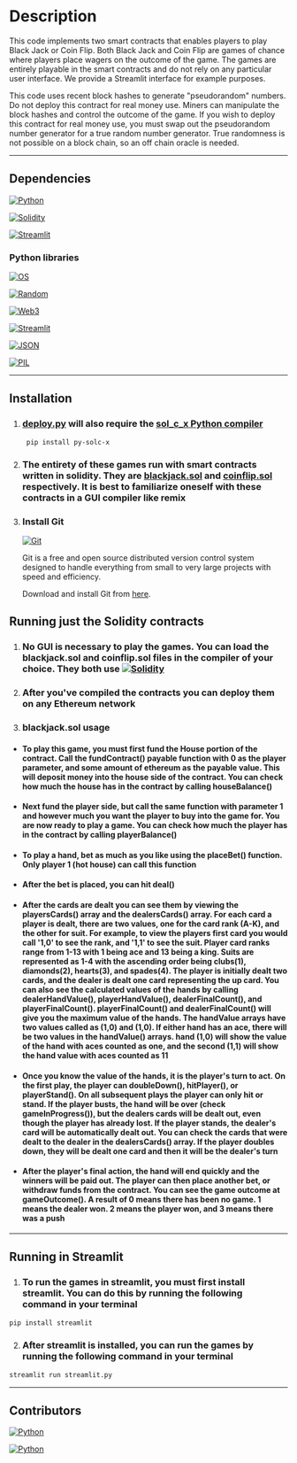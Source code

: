 # Description

This code implements two smart contracts that enables players to play Black Jack or Coin Flip.  Both Black Jack and Coin Flip are games of chance where players place wagers on the outcome of the game.  The games are entirely playable in the smart contracts and do not rely on any particular user interface.  We provide a Streamlit interface for example purposes.

This code uses recent block hashes to generate "pseudorandom" numbers.  Do not deploy this contract for real money use.  Miners can manipulate the block hashes and control the outcome of the game.  If you wish to deploy this contract for real money use, you must swap out the pseudorandom number generator for a true random number generator.  True randomness is not possible on a block chain, so an off chain oracle is needed.  

---

## Dependencies

[![Python](https://img.shields.io/badge/Python-3.9.12-blue)](https://www.python.org/downloads/release/python-3912/)

[![Solidity](https://img.shields.io/badge/Solidity-0.8.17-blue)](https://docs.soliditylang.org/en/v0.8.9/)

[![Streamlit](https://img.shields.io/badge/Streamlit-0.88.0-blue)](https://docs.streamlit.io/en/stable/)

### Python libraries

[![OS](https://img.shields.io/badge/OS-Windows%2010%20Pro%20x64-blue)](https://www.microsoft.com/en-us/software-download/windows10)

[![Random](https://img.shields.io/badge/Random_Number-0.0.3-blue)](https://pypi.org/project/random-number/)

[![Web3](https://img.shields.io/badge/Web3-5.24.0-blue)](https://web3py.readthedocs.io/en/stable/)

[![Streamlit](https://img.shields.io/badge/Streamlit-0.88.0-blue)](https://docs.streamlit.io/en/stable/)

[![JSON](https://img.shields.io/badge/Json-2.0.9-blue)](https://docs.python.org/3/library/json.html)

[![PIL](https://img.shields.io/badge/PIL-1.1.6-blue)](https://pypi.org/project/PIL/)

---

## Installation

1. ###  [deploy.py](https://github.com/davidlampach/blackjack_solidity/blob/master/deploy.py) will also require the [sol_c_x Python compiler](https://solcx.readthedocs.io/en/latest/)

        pip install py-solc-x

2. ### The entirety of these games run with smart contracts written in solidity.  They are [blackjack.sol](https://github.com/davidlampach/blackjack_solidity/blob/master/blackjack.sol) and [coinflip.sol](https://github.com/davidlampach/blackjack_solidity/blob/master/blackjack.sol) respectively.  It is best to familiarize oneself with these contracts in a GUI compiler like remix  

3. ### Install Git

   [![Git](https://img.shields.io/badge/Git-2.33.1-blue)](https://git-scm.com/downloads)

   Git is a free and open source distributed version control system designed to handle everything from small to very large projects with speed and efficiency.

   Download and install Git from [here](https://git-scm.com/downloads).

## Running just the Solidity contracts

1. ### No GUI is necessary to play the games.  You can load the blackjack.sol and coinflip.sol files in the compiler of your choice.  They both use [![Solidity](https://img.shields.io/badge/Solidity-0.8.17-blue)](https://docs.soliditylang.org/en/v0.8.9/)

2. ### After you've compiled the contracts you can deploy them on any Ethereum network

3. ### blackjack.sol usage

- #### To play this game, you must first fund the House portion of the contract.  Call the fundContract() payable function with 0 as the player parameter, and some amount of ethereum as the payable value.  This will deposit money into the house side of the contract.  You can check how much the house has in the contract by calling houseBalance()  

- #### Next fund the player side, but call the same function with parameter 1 and however much you want the player to buy into the game for.  You are now ready to play a game.  You can check how much the player has in the contract by calling playerBalance()

- #### To play a hand, bet as much as you like using the placeBet() function.  Only player 1 (hot house) can call this function

- #### After the bet is placed, you can hit deal()

- #### After the cards are dealt you can see them by viewing the playersCards() array and the dealersCards() array.  For each card a player is dealt, there are two values, one for the card rank (A-K), and the other for suit.  For example, to view the players first card you would call '1,0' to see the rank, and '1,1' to see the suit.  Player card ranks range from 1-13 with 1 being ace and 13 being a king.  Suits are represented as 1-4 with the ascending order being clubs(1), diamonds(2), hearts(3), and spades(4).  The player is initially dealt two cards, and the dealer is dealt one card representing the up card.  You can also see the calculated values of the hands by calling dealerHandValue(), playerHandValue(), dealerFinalCount(), and playerFinalCount().  playerFinalCount() and dealerFinalCount() will give you the maximum value of the hands.  The handValue arrays have two values called as (1,0) and (1,0).  If either hand has an ace, there will be two values in the handValue() arrays.  hand (1,0) will show the value of the hand with aces counted as one, and the second (1,1) will show the hand value with aces counted as 11

- #### Once you know the value of the hands, it is the player's turn to act.  On the first play, the player can doubleDown(), hitPlayer(), or playerStand().  On all subsequent plays the player can only hit or stand.  If the player busts, the hand will be over (check gameInProgress()), but the dealers cards will be dealt out, even though the player has already lost.  If the player stands, the dealer's card will be automatically dealt out.  You can check the cards that were dealt to the dealer in the dealersCards() array.   If the player doubles down, they will be dealt one card and then it will be the dealer's turn  

- #### After the player's final action, the hand will end quickly and the winners will be paid out.  The player can then place another bet, or withdraw funds from the contract.  You can see the game outcome at gameOutcome().  A result of 0 means there has been no game.  1 means the dealer won.  2 means the player won, and 3 means there was a push

---

## Running in Streamlit

1. ### To run the games in streamlit, you must first install streamlit.  You can do this by running the following command in your terminal

```bash
pip install streamlit
```

2. ### After streamlit is installed, you can run the games by running the following command in your terminal

```bash
streamlit run streamlit.py
```

---

## Contributors

[![Python](https://img.shields.io/badge/David_Lampach-LinkedIn-blue)](https://www.linkedin.com/in/david-lampach-1b21133a/)

[![Python](https://img.shields.io/badge/Michael_Dionne-LinkedIn-blue)](https://www.linkedin.com/in/michael-dionne-b2a1b61b/)

